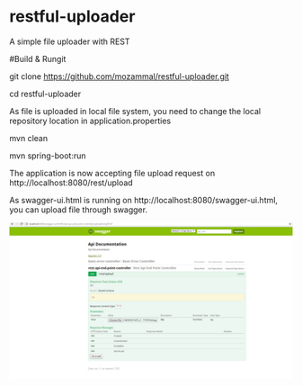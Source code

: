 # restful-uploader

A simple file uploader with REST

#Build & Rungit

git clone https://github.com/mozammal/restful-uploader.git

cd restful-uploader

As file is uploaded in local file system, you need to change the local repository location in application.properties

mvn clean

mvn spring-boot:run



The application is now accepting file upload request on  http://localhost:8080/rest/upload

As swagger-ui.html is running on http://localhost:8080/swagger-ui.html, you can upload file through swagger.

![Alt text](src/main/resources/images/swagger-ui.PNG?raw=true "Swagger Upload File Through Post request")


